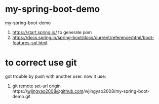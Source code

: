 # my-spring-boot-demo
my-spring-boot-demo
1. https://start.spring.io/ to generate pom
2. https://docs.spring.io/spring-boot/docs/current/reference/html/boot-features-sql.html
# to correct use git
got trouble by push with another user.
now it use:
1. git remote set-url origin https://wjingyao2008@github.com/wjingyao2008/my-spring-boot-demo.git
